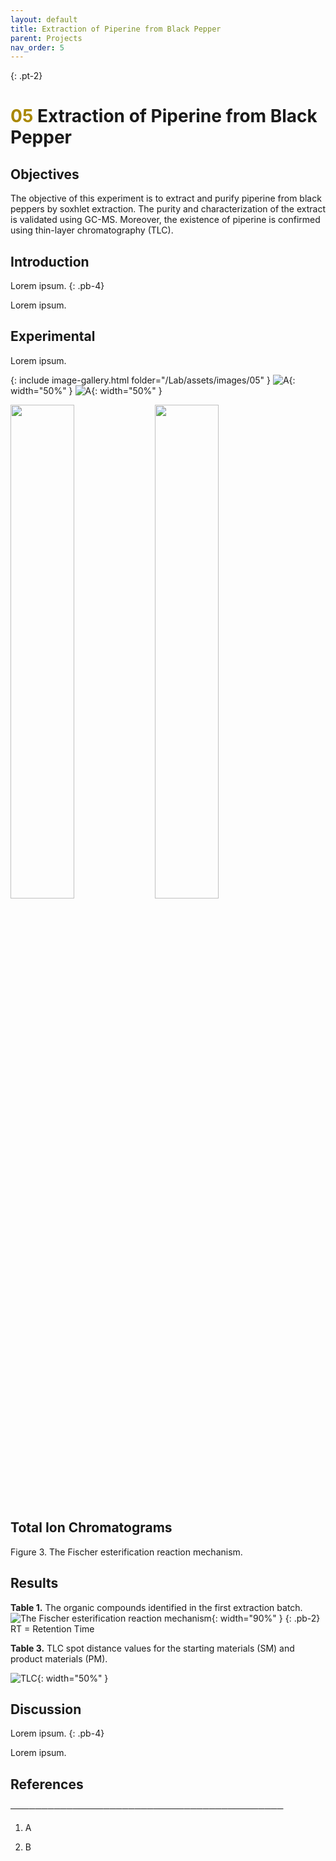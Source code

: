 ```yaml
---
layout: default
title: Extraction of Piperine from Black Pepper
parent: Projects
nav_order: 5
---
```



{: .pt-2}
# <span style="color:#a98700">05</span> Extraction of Piperine from Black Pepper


## Objectives

The objective of this experiment is to extract and purify piperine from black peppers by soxhlet extraction. The purity and characterization of the extract is validated using GC-MS. Moreover, the existence of piperine is confirmed using thin-layer chromatography (TLC).

## Introduction

Lorem ipsum.
{: .pb-4}

Lorem ipsum.


## Experimental


Lorem ipsum.

{: include image-gallery.html folder="/Lab/assets/images/05" }
![A](/Lab/assets/images/05/2.jpg){: width="50%" } ![A](/Lab/assets/images/05/1.jpg){: width="50%" }

<p float="left">
  <img src="/Lab/assets/images/05/2.jpg" width="45%" />
  <img src="/Lab/assets/images/05/1.jpg" width="45%" />
</p>

## Total Ion Chromatograms

Figure 3. The Fischer esterification reaction mechanism.

## Results

**Table 1.** The organic compounds identified in the first extraction batch.
![The Fischer esterification reaction mechanism](/Lab/assets/images/05/2b.svg){: width="90%" }
{: .pb-2}
RT = Retention Time

**Table 3.** TLC spot distance values for the starting materials (SM) and product materials (PM).

![TLC](/Lab/assets/images/02/TLC.png){: width="50%" }

## Discussion
 
Lorem ipsum.
{: .pb-4}
 
 
Lorem ipsum.
  
 
 
## References
────────────────────────────────────────────

1. A

1. B
